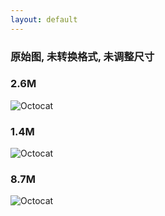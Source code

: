 ```yaml
---
layout: default
---
```


### 原始图, 未转换格式, 未调整尺寸

### 2.6M
![Octocat](https://zooatmospheregroup.github.io/Zoo-HZ-Media-Volunteers.2021-2022/static/images/Autumn_in_Kanas_by_Wang_Jinyu.jpg)

### 1.4M
![Octocat](https://zooatmospheregroup.github.io/Zoo-HZ-Media-Volunteers.2021-2022/static/images/Balloon_by_Matt_Benson.jpg)

### 8.7M
![Octocat](https://zooatmospheregroup.github.io/Zoo-HZ-Media-Volunteers.2021-2022/static/images/desktop.jpg)

